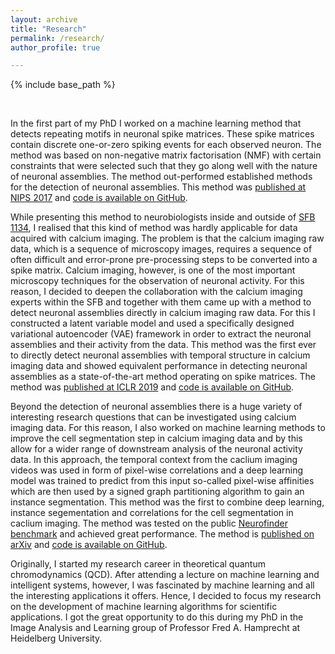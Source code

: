 ```yaml
---
layout: archive
title: "Research"
permalink: /research/
author_profile: true

---
```



{% include base_path %}

&nbsp;  

In the first part of my PhD I worked on a machine learning method that detects repeating motifs in neuronal spike matrices. These spike matrices contain discrete one-or-zero spiking events for each observed neuron. The method was based on non-negative matrix factorisation (NMF) with certain constraints that were selected such that they go along well with the nature of neuronal assemblies. The method out-performed established methods for the detection of neuronal assemblies. This method was [published at NIPS 2017](https://papers.nips.cc/paper/6958-sparse-convolutional-coding-for-neuronal-assembly-detection) and [code is available on GitHub](https://github.com/sccfnad/Sparse-convolutional-coding-for-neuronal-assembly-detection).

While presenting this method to neurobiologists inside and outside of [SFB 1134](http://sfb1134.uni-heidelberg.de), I realised that this kind of method was hardly applicable for data acquired with calcium imaging. The problem is that the calcium imaging raw data, which is a sequence of microscopy images, requires a sequence of often difficult and error-prone pre-processing steps to be converted into a spike matrix. Calcium imaging, however, is one of the most important microscopy techniques for the observation of neuronal activity. For this reason, I decided to deepen the collaboration with the calcium imaging experts within the SFB and together with them came up with a method to detect neuronal assemblies directly in calcium imaging raw data. For this I constructed a latent variable model and used a specifically designed variational autoencoder (VAE) framework in order to extract the neuronal assemblies and their activity from the data. This method was the first ever to directly detect neuronal assemblies with temporal structure in calcium imaging data and showed equivalent performance in detecting neuronal assemblies as a state-of-the-art method operating on spike matrices. The method was [published at ICLR 2019](https://openreview.net/forum?id=SkloDjAqYm) and [code is available on GitHub](https://github.com/EKirschbaum/LeMoNADe).  

Beyond the detection of neuronal assemblies there is a huge variety of interesting research questions that can be investigated using calcium imaging data. For this reason, I also worked on machine learning methods to improve the cell segmentation step in calcium imaging data and by this allow for a wider range of downstream analysis of the neuronal activity data. In this approach, the temporal context from the caclium imaging videos was used in form of pixel-wise correlations and a deep learning model was trained to predict from this input so-called pixel-wise affinities which are then used by a signed graph partitioning algorithm to gain an instance segmentation. This method was the first to combine deep learning, instance segementation and correlations for the cell segmentation in caclium imaging. The method was tested on the public [Neurofinder benchmark](http://neurofinder.codeneuro.org) and achieved great performance. The method is [published on arXiv](https://arxiv.org/abs/1908.07957) and [code is available on GitHub](https://github.com/ekirschbaum/disco). 

Originally, I started my research career in theoretical quantum chromodynamics (QCD). After attending a lecture on machine learning and intelligent systems, however, I was fascinated by machine learning and all the interesting applications it offers. Hence, I decided to focus my research on the development of machine learning algorithms for scientific applications. I got the great opportunity to do this during my PhD in the Image Analysis and Learning group of Professor Fred A. Hamprecht at Heidelberg University. 



